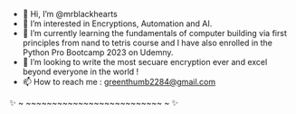 - 👋 Hi, I’m @mrblackhearts
- 👀 I’m interested in Encryptions, Automation and AI.
- 🌱 I’m currently learning the fundamentals of computer building via first principles from nand to tetris course and I have also enrolled in the Python Pro Bootcamp 2023 on Udemny.
- 💞️ I’m looking to write the most secuare encryption ever and excel beyond everyone in the world !
- 📫 How to reach me : greenthumb2284@gmail.com

✨ ~ ~~~~~~~~~~~~~~~~~~~~~~~~~~ ~ ✨
